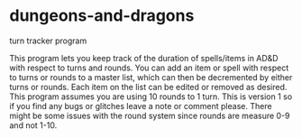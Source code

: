 # dungeons-and-dragons
turn tracker program

This program lets you keep track of the duration of spells/items in AD&D with respect to turns and rounds. You can add an item
or spell with respect to turns or rounds to a master list, which can then be decremented by either turns or rounds. Each item on
the list can be edited or removed as desired. This program assumes you are using 10 rounds to 1 turn. This is version 1 so if you find
any bugs or glitches leave a note or comment please. There might be some issues with the round system since rounds are measure 0-9 and
not 1-10. 
